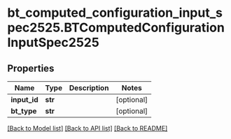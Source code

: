 # bt_computed_configuration_input_spec2525.BTComputedConfigurationInputSpec2525

## Properties
Name | Type | Description | Notes
------------ | ------------- | ------------- | -------------
**input_id** | **str** |  | [optional] 
**bt_type** | **str** |  | [optional] 

[[Back to Model list]](../README.md#documentation-for-models) [[Back to API list]](../README.md#documentation-for-api-endpoints) [[Back to README]](../README.md)


